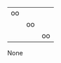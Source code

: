 |     |     |     |
|-----|-----|-----|
| oo  |     |     |
|     | oo  |     |
|     |     | oo  |

None
